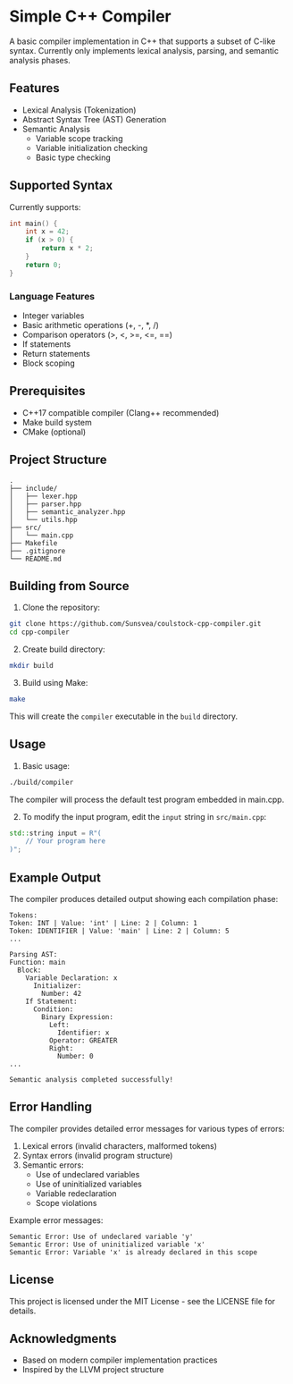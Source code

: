 # Simple C++ Compiler

A basic compiler implementation in C++ that supports a subset of C-like syntax. Currently only implements lexical analysis, parsing, and semantic analysis phases.

## Features

- Lexical Analysis (Tokenization)
- Abstract Syntax Tree (AST) Generation
- Semantic Analysis
  - Variable scope tracking
  - Variable initialization checking
  - Basic type checking

## Supported Syntax

Currently supports:
```c
int main() {
    int x = 42;
    if (x > 0) {
        return x * 2;
    }
    return 0;
}
```

### Language Features
- Integer variables
- Basic arithmetic operations (+, -, *, /)
- Comparison operators (>, <, >=, <=, ==)
- If statements
- Return statements
- Block scoping

## Prerequisites

- C++17 compatible compiler (Clang++ recommended)
- Make build system
- CMake (optional)

## Project Structure

```
.
├── include/
│   ├── lexer.hpp
│   ├── parser.hpp
│   ├── semantic_analyzer.hpp
│   └── utils.hpp
├── src/
│   └── main.cpp
├── Makefile
├── .gitignore
└── README.md
```

## Building from Source

1. Clone the repository:
```bash
git clone https://github.com/Sunsvea/coulstock-cpp-compiler.git
cd cpp-compiler
```

2. Create build directory:
```bash
mkdir build
```

3. Build using Make:
```bash
make
```

This will create the `compiler` executable in the `build` directory.

## Usage

1. Basic usage:
```bash
./build/compiler
```

The compiler will process the default test program embedded in main.cpp.

2. To modify the input program, edit the `input` string in `src/main.cpp`:
```cpp
std::string input = R"(
    // Your program here
)";
```

## Example Output

The compiler produces detailed output showing each compilation phase:

```
Tokens:
Token: INT | Value: 'int' | Line: 2 | Column: 1
Token: IDENTIFIER | Value: 'main' | Line: 2 | Column: 5
...

Parsing AST:
Function: main
  Block:
    Variable Declaration: x
      Initializer:
        Number: 42
    If Statement:
      Condition:
        Binary Expression:
          Left:
            Identifier: x
          Operator: GREATER
          Right:
            Number: 0
...

Semantic analysis completed successfully!
```

## Error Handling

The compiler provides detailed error messages for various types of errors:

1. Lexical errors (invalid characters, malformed tokens)
2. Syntax errors (invalid program structure)
3. Semantic errors:
   - Use of undeclared variables
   - Use of uninitialized variables
   - Variable redeclaration
   - Scope violations

Example error messages:
```
Semantic Error: Use of undeclared variable 'y'
Semantic Error: Use of uninitialized variable 'x'
Semantic Error: Variable 'x' is already declared in this scope
```

## License

This project is licensed under the MIT License - see the LICENSE file for details.

## Acknowledgments

- Based on modern compiler implementation practices
- Inspired by the LLVM project structure
